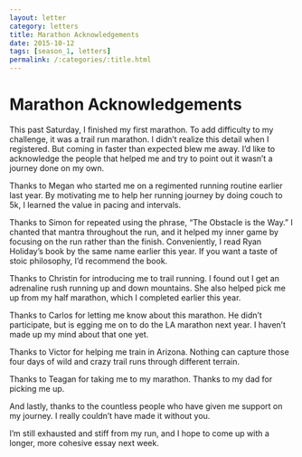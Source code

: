 ```yaml
---
layout: letter
category: letters
title: Marathon Acknowledgements
date: 2015-10-12
tags: [season_1, letters]
permalink: /:categories/:title.html
---
```


# Marathon Acknowledgements

This past Saturday, I finished my first marathon. To add difficulty to my challenge, it was a trail run marathon. I didn’t realize this detail when I registered. But coming in faster than expected blew me away. I’d like to acknowledge the people that helped me and try to point out it wasn’t a journey done on my own.

Thanks to Megan who started me on a regimented running routine earlier last year. By motivating me to help her running journey by doing couch to 5k, I learned the value in pacing and intervals.

Thanks to Simon for repeated using the phrase, “The Obstacle is the Way.” I chanted that mantra throughout the run, and it helped my inner game by focusing on the run rather than the finish. Conveniently, I read Ryan Holiday’s book by the same name earlier this year. If you want a taste of stoic philosophy, I’d recommend the book.

Thanks to Christin for introducing me to trail running. I found out I get an adrenaline rush running up and down mountains. She also helped pick me up from my half marathon, which I completed earlier this year.

Thanks to Carlos for letting me know about this marathon. He didn’t participate, but is egging me on to do the LA marathon next year. I haven’t made up my mind about that one yet.

Thanks to Victor for helping me train in Arizona. Nothing can capture those four days of wild and crazy trail runs through different terrain.

Thanks to Teagan for taking me to my marathon. Thanks to my dad for picking me up.

And lastly, thanks to the countless people who have given me support on my journey. I really couldn’t have made it without you.

I’m still exhausted and stiff from my run, and I hope to come up with a longer, more cohesive essay next week.
